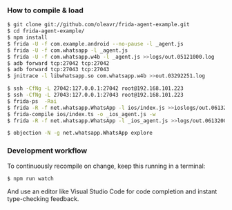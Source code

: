 ### How to compile & load

```sh
$ git clone git://github.com/oleavr/frida-agent-example.git
$ cd frida-agent-example/
$ npm install
$ frida -U -f com.example.android --no-pause -l _agent.js
$ frida -U -f com.whatsapp -l _agent.js
$ frida -U -f com.whatsapp.w4b -l _agent.js >>logs/out.05121000.log
$ adb forward tcp:27042 tcp:27042
$ adb forward tcp:27043 tcp:27043
$ jnitrace -l libwhatsapp.so com.whatsapp.w4b >>out.03292251.log

$ ssh -CfNg -L 27042:127.0.0.1:27042 root@192.168.101.223
$ ssh -CfNg -L 27043:127.0.0.1:27043 root@192.168.101.223
$ frida-ps  -Rai
$ frida -R -f net.whatsapp.WhatsApp -l ios/index.js >>ioslogs/out.06132000.log
$ frida-compile ios/index.ts -o _ios_agent.js -w
$ frida -R -f net.whatsapp.WhatsApp -l _ios_agent.js >>logs/out.06132000.log

$ objection -N -g net.whatsapp.WhatsApp explore
```

### Development workflow

To continuously recompile on change, keep this running in a terminal:

```sh
$ npm run watch
```

And use an editor like Visual Studio Code for code completion and instant
type-checking feedback.
